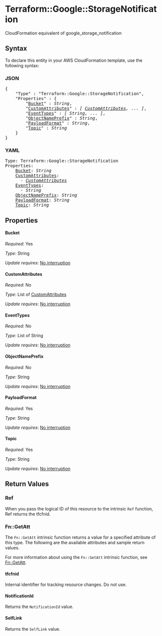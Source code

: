 # Terraform::Google::StorageNotification

CloudFormation equivalent of google_storage_notification

## Syntax

To declare this entity in your AWS CloudFormation template, use the following syntax:

### JSON

<pre>
{
    "Type" : "Terraform::Google::StorageNotification",
    "Properties" : {
        "<a href="#bucket" title="Bucket">Bucket</a>" : <i>String</i>,
        "<a href="#customattributes" title="CustomAttributes">CustomAttributes</a>" : <i>[ <a href="customattributes.md">CustomAttributes</a>, ... ]</i>,
        "<a href="#eventtypes" title="EventTypes">EventTypes</a>" : <i>[ String, ... ]</i>,
        "<a href="#objectnameprefix" title="ObjectNamePrefix">ObjectNamePrefix</a>" : <i>String</i>,
        "<a href="#payloadformat" title="PayloadFormat">PayloadFormat</a>" : <i>String</i>,
        "<a href="#topic" title="Topic">Topic</a>" : <i>String</i>
    }
}
</pre>

### YAML

<pre>
Type: Terraform::Google::StorageNotification
Properties:
    <a href="#bucket" title="Bucket">Bucket</a>: <i>String</i>
    <a href="#customattributes" title="CustomAttributes">CustomAttributes</a>: <i>
      - <a href="customattributes.md">CustomAttributes</a></i>
    <a href="#eventtypes" title="EventTypes">EventTypes</a>: <i>
      - String</i>
    <a href="#objectnameprefix" title="ObjectNamePrefix">ObjectNamePrefix</a>: <i>String</i>
    <a href="#payloadformat" title="PayloadFormat">PayloadFormat</a>: <i>String</i>
    <a href="#topic" title="Topic">Topic</a>: <i>String</i>
</pre>

## Properties

#### Bucket

_Required_: Yes

_Type_: String

_Update requires_: [No interruption](https://docs.aws.amazon.com/AWSCloudFormation/latest/UserGuide/using-cfn-updating-stacks-update-behaviors.html#update-no-interrupt)

#### CustomAttributes

_Required_: No

_Type_: List of <a href="customattributes.md">CustomAttributes</a>

_Update requires_: [No interruption](https://docs.aws.amazon.com/AWSCloudFormation/latest/UserGuide/using-cfn-updating-stacks-update-behaviors.html#update-no-interrupt)

#### EventTypes

_Required_: No

_Type_: List of String

_Update requires_: [No interruption](https://docs.aws.amazon.com/AWSCloudFormation/latest/UserGuide/using-cfn-updating-stacks-update-behaviors.html#update-no-interrupt)

#### ObjectNamePrefix

_Required_: No

_Type_: String

_Update requires_: [No interruption](https://docs.aws.amazon.com/AWSCloudFormation/latest/UserGuide/using-cfn-updating-stacks-update-behaviors.html#update-no-interrupt)

#### PayloadFormat

_Required_: Yes

_Type_: String

_Update requires_: [No interruption](https://docs.aws.amazon.com/AWSCloudFormation/latest/UserGuide/using-cfn-updating-stacks-update-behaviors.html#update-no-interrupt)

#### Topic

_Required_: Yes

_Type_: String

_Update requires_: [No interruption](https://docs.aws.amazon.com/AWSCloudFormation/latest/UserGuide/using-cfn-updating-stacks-update-behaviors.html#update-no-interrupt)

## Return Values

### Ref

When you pass the logical ID of this resource to the intrinsic `Ref` function, Ref returns the tfcfnid.

### Fn::GetAtt

The `Fn::GetAtt` intrinsic function returns a value for a specified attribute of this type. The following are the available attributes and sample return values.

For more information about using the `Fn::GetAtt` intrinsic function, see [Fn::GetAtt](https://docs.aws.amazon.com/AWSCloudFormation/latest/UserGuide/intrinsic-function-reference-getatt.html).

#### tfcfnid

Internal identifier for tracking resource changes. Do not use.

#### NotificationId

Returns the <code>NotificationId</code> value.

#### SelfLink

Returns the <code>SelfLink</code> value.

